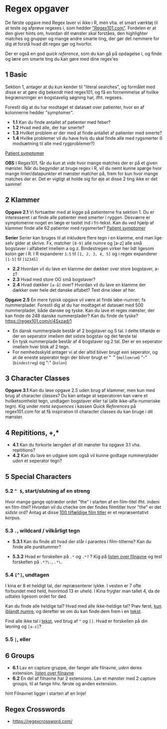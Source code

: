# Regex opgaver

De første opgave med Regex laver vi ikke i R, men vha. et smart værktøj til at teste og afprøve regexes i, som hedder ["Regex101.com"](http://regex101.com). Fordelen er at den giver hints om, hvordan dit mønster skal forståes, den highlighter matches og grupper og mange andre smarte ting, der gør det nemmere for dig at forstå hvad dit regex gør og hvorfor.

Der er også en god *quick reference*, som du kan gå på opdagelse i, og finde og lære om smarte ting du kan gøre med dine regex'es

## 1 Basic
Sektion 1, antager at du kun kender til "literal searches", og formålet med disse er at gøre dig bekendt med regex101, og få en fornemmelse af hvilke begrænsninger en bogstavelig søgning har, ifht. regexes.

Forestil dig at du har modtaget et datasæt over patienter, hvor en af kolonnerne hedder "symptomer". 

* **1.1** Kan du finde antallet af patienter med feber? 
* **1.2** Hvad med alle, der har smerte? 
* **1.3** Hvilket problem er der med at finde antallet af patienter med smerte? 
* **1.4** Hvilke problemer vil du have hvis du skal finde alle med rygsmerter (I modsætning til alle med rygproblemer?)

[Patient symptomer](https://regex101.com/r/9g6SoR/2)

**OBS** I Regex101, får du kun at vide hvor mange matches der er på et given mønster. Når du begynder at bruge regex i R, vil du nemt kunne spørge hvor mange linier/datapunkter et mønster matcher på, frem for kun hvor mange matches der er. Det er vigtigt at holde sig for øje at disse 2 ting ikke er det samme! 

## 2 Klammer

**Opgave 2.1**
Vi fortsætter med at kigge på patienterne fra sektion 1. Du er interesseret i at finde alle patienter med smerter i ryggen. Desværre er symptomerne noget en læge er tastet ind i fri-tekst. Kan du ved hjælp af klammer finde alle 62 patienter med rygsmerter? [Patient symptomer](https://regex101.com/r/9g6SoR/2)

**Serier**
Serier kan bruges til at inkludere flere tegn i en klamme, end man lige selv gider at skrive. Fx, matcher `[0-9]` alle numre og [a-z] alle små bogstaver i alfabetet imellem a og z. Bindestregen virker her lidt ligesom kolon gør i R. I R expanderer `1:5` til `[1, 2, 3, 4, 5]` og i regex expanderer `[1-5]` til `[12345]`


* **2.2** Hvordan vil du lave en klamme der dækker over store bogstaver, a-z?
* **2.3** Hvad med store OG små bogstaver?
* **2.4** Hvad dækker `[a-å]` over? Hvordan vil du lave en klamme der dækker over hele det danske alfabet? Test dine ideer af her.

**Opgave 2.5**
En mere typisk opgave vil være at finde løbe-numrer; fx nummerplader. Forestil dig at du har modtaget et datasæt med 500 nummerplader, både danske og tyske.
Kan du lave et regex mønster, der kan finde de 248 danske nummerplader? Kan du finde de tyske? https://regex101.com/r/4Sxzad/1

* En dansk nummerplade består af 2 bogstaver og 5 tal. I dette tilfælde er der en seperator imellem det sidste bogstav og det første tal
* En tysk nummerplade består af 4 bogstaver og 2 tal. Der er en seperator imellem hver blok af 2 tegn.
* For nemhedsskyld antager vi at der altid bliver brugt een seperator, og at de eneste seperator tegn der bliver brugt er "` `" (`mellemrum`) "-" (`bindestreg`) og ":" (`kolon`)

## 3 Character Classes

**Opgave 3.1**
Kan du løse opgave 2.5 uden brug af klammer, men kun med brug af character classes? Du kan antage at seperatoren kan være et hvilketsomhelst tegn, undtagen bogstaver eller tal (alle ikke-alfa-numeriske tegn). Kig under *meta sequences* i kassen *Quick References* på regex101.com for at få inspiration til character classes du kan bruge i dit mønster.

## 4 Repititions, +,*

* **4.1** Kan du forkorte længden af dit mønster fra opgave 3.1 vha. repititions? 
* **4.2** Kan du lave en udgave som også vil kunne godtage nummerplader *uden* et seperator tegn?

## 5 Special Characters


### 5.2 `^ $`, start/slutning af en streng

Hvor mange gange optræder ordet "the" i starten af en film-titel ifht. indeni en film-titel? Hvordan vil du checke om der findes filmtitler hvor "the" er det *sidste* ord? Antag at disse [100 tilfældige film titler](https://regex101.com/r/tFtEDu/1) er et repræsentativt korpus.

### 5.3 `.`, wildcard / vilkårligt tegn

* **5.3.1** Kan du finde alt hvad der står i parantes i film-titlerne? Kan du finde alle punktummer?

* **5.3.2** Hvad er forskellen på `.*` og `.*?` ? Kig på [listen over filnavne](https://regex101.com/r/blti61/1) og test forskellen på `.*?\.`, `.*\.`


### 5.4 `[^]`,  undtagen
I kina er 8 et heldigt tal, der repræsenterer lykke. I vesten er 7 ofte forbundet med held, hvorimod 13 er uheld. I Kina frygter man tallet 4, da de udtales ligesom ordet for død.

Kan du finde alle heldige tal? Hvad med alle ikke-heldige tal? Prøv først, [kun iblandt numre](https://regex101.com/r/rQDpCR/1), og derefter se om du kan finde dem frem i en [tekst](https://regex101.com/r/VvQhNO/1).

Find alle ikke tal i [tekst](https://regex101.com/r/VvQhNO/1), ved brug af `^` og `[]`. Hvad er forskellen på din løsning og `[a-z]`?

### 5.5 `|`, eller


## 6 Groups
* **6.1** Lav en capture gruppe, der fanger alle filnavne, *uden* deres extension. [listen over filnavne](https://regex101.com/r/blti61/1)
* **6.2** En del af filnavne har 2 extensions. Lav et mønster med 2 capture groups, til at fange hhv. første og anden extension.


*hint* Filnavnet ligger i starten af en linje!

## Regex Crosswords

* https://regexcrossword.com/